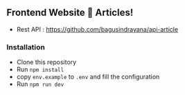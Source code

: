 ## Frontend Website 📰 Articles!
- Rest API : https://github.com/bagusindrayana/api-article


### Installation
- Clone this repository
- Run `npm install`
- copy `env.example` to `.env` and fill the configuration
- Run `npm run dev`
